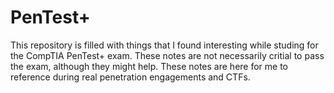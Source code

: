# PenTest+

This repository is filled with things that I found interesting while studing for the CompTIA PenTest+ exam. These notes are not necessarily critial to pass the exam, although they might help. These notes are here for me to reference during real penetration engagements and CTFs.
